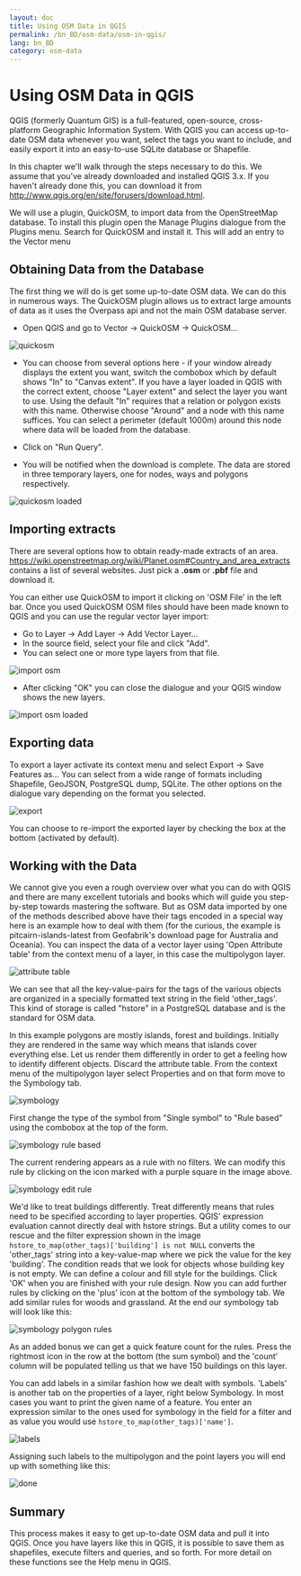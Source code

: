 ```yaml
---
layout: doc
title: Using OSM Data in QGIS
permalink: /bn_BD/osm-data/osm-in-qgis/
lang: bn_BD
category: osm-data
---
```


Using OSM Data in QGIS
=================


QGIS (formerly Quantum GIS) is a full-featured, open-source, cross-platform Geographic Information System. With QGIS you can access up-to-date OSM data whenever you want, select the tags you want to include, and easily export it into an easy-to-use SQLite database or Shapefile.  

In this chapter we'll walk through the steps necessary to do this. We assume that you've already downloaded and installed QGIS 3.x. If you haven't already done this, you can download it from <http://www.qgis.org/en/site/forusers/download.html>.  

We will use a plugin, QuickOSM, to import data from the OpenStreetMap database. To install this plugin open the Manage Plugins dialogue from the Plugins menu. Search for QuickOSM and install it. This will add an entry to the Vector menu  

Obtaining Data from the Database
-----------------------------

The first thing we will do is get some up-to-date OSM data. We can do this in numerous ways. The QuickOSM plugin allows us to extract large amounts of data as it uses the Overpass api and not the main OSM database server.

- Open QGIS and go to Vector -> QuickOSM -> QuickOSM...  

![quickosm][]

- You can choose from several options here  - if your window already displays the extent you want, switch the combobox which by default shows "In" to "Canvas extent". If you have a layer loaded in QGIS with the correct extent, choose "Layer extent" and select the layer you want to use. Using the default "In" requires that a relation or polygon exists with this name. Otherwise choose "Around" and a node with this name suffices. You can select a perimeter (default 1000m) around this node where data will be loaded from the database.

- Click on "Run Query".  
- You will be notified when the download is complete. The data are stored in three temporary layers, one for nodes, ways and polygons respectively.

![quickosm loaded][]


Importing extracts
-----------------------------

There are several options how to obtain ready-made extracts of an area. <https://wiki.openstreetmap.org/wiki/Planet.osm#Country_and_area_extracts> contains a list of several websites. Just pick a **.osm** or **.pbf** file and download it. 

You can either use QuickOSM to import it clicking on 'OSM File' in the left bar. Once you used QuickOSM OSM files should have been made known to QGIS and you can use the regular vector layer import:

- Go to Layer -> Add Layer -> Add Vector Layer...  
- In the source field, select your file and click "Add".  
- You can select one or more type layers from that file.  

![import osm][]  

- After clicking "OK" you can close the dialogue and your QGIS window shows the new layers.  
  

![import osm loaded][]  


Exporting data
--------------

To export a layer activate its context menu and select Export -> Save Features as...
You can select from a wide range of formats including Shapefile, GeoJSON, PostgreSQL dump, SQLite. The other options on the dialogue vary depending on the format you selected.

![export][]  

You can choose to re-import the exported layer by checking the box at the bottom (activated by default).

Working with the Data
--------------------

We cannot give you even a rough overview over what you can do with QGIS and there are many excellent tutorials and books which will guide you step-by-step towards mastering the software. But as OSM data imported by one of the methods described above have their tags encoded in a special way here is an example how to deal with them (for the curious, the example is pitcairn-islands-latest from Geofabrik's download page for Australia and Oceania). You can inspect the data of a vector layer using 'Open Attribute table' from the context menu of a layer, in this case the multipolygon layer.

![attribute table][]

We can see that all the key-value-pairs for the tags of the various objects are organized in a specially formatted text string in the field 'other_tags'. This kind of storage is called "hstore" in a PostgreSQL database and is the standard for OSM data.

In this example polygons are mostly islands, forest and buildings. Initially they are rendered in the same way which means that islands cover everything else. Let us render them differently in order to get a feeling how to identify different objects. Discard the attribute table.  From the context menu of the multipolygon layer select Properties and on that form move to the Symbology tab. 

![symbology][]

First change the type of the symbol from "Single symbol" to "Rule based" using the combobox at the top of the form. 

![symbology rule based][]

The current rendering appears as a rule with no filters. We can modify this rule by clicking on the icon marked with a purple square in the image above.

![symbology edit rule][]

We'd like to treat buildings differently. Treat differently means that rules need to be specified according to layer properties. QGIS' expression evaluation cannot directly deal with hstore strings. But a utility comes to our rescue and the filter expression shown in the image `hstore_to_map(other_tags)['building'] is not NULL` converts the 'other_tags' string into a key-value-map where we pick the value for the key 'building'. The condition reads that we look for objects whose building key is not empty. We can define a colour and fill style for the buildings. Click 'OK' when you are finished with your rule design. Now you can add further rules by clicking on the 'plus' icon at the bottom of the symbology tab. We add similar rules for woods and grassland. At the end our symbology tab will look like this:

![symbology polygon rules][]

As an added bonus we can get a quick feature count for the rules. Press the rightmost icon in the row at the bottom (the sum symbol) and the 'count' column will be populated telling us that we have 150 buildings on this layer.

You can add labels in a similar fashion how we dealt with symbols. 'Labels' is another tab on the properties of a layer, right below Symbology. In most cases you want to print the given name of a feature. You enter an expression similar to the ones used for symbology in the field for a filter and as value you would use `hstore_to_map(other_tags)['name']`. 

![labels][]

Assigning such labels to the multipolygon and the point layers you will end up with something like this:

![done][]


Summary
-------

This process makes it easy to get up-to-date OSM data and pull it into QGIS. Once you have layers like this in QGIS, it is possible to save them as shapefiles, execute filters and queries, and so forth. For more detail on these functions see the Help menu in QGIS.  


[quickosm]: /images/osm-data/qgis-quickosm.png
[quickosm loaded]: /images/osm-data/qgis-quickosm-loaded.png
[import osm]: /images/osm-data/qgis-import-osm.png
[import osm loaded]: /images/osm-data/qgis-import-osm-loaded.png
[export]: /images/osm-data/qgis-export.png
[attribute table]: /images/osm-data/qgis-layer-attributes.png
[symbology]: /images/osm-data/qgis-layer-symbology.png
[symbology rule based]: /images/osm-data/qgis-layer-symbology-rule.png
[symbology edit rule]: /images/osm-data/qgis-layer-symbology-edit-rule.png
[symbology polygon rules]: /images/osm-data/qgis-layer-symbology-poly-rules.png
[labels]: /images/osm-data/qgis-layer-labels.png
[done]: /images/osm-data/qgis-complete.png